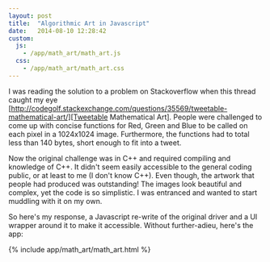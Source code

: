 ```yaml
---
layout: post
title:  "Algorithmic Art in Javascript"
date:   2014-08-10 12:28:42
custom:
  js:
    - /app/math_art/math_art.js
  css:
    - /app/math_art/math_art.css
---
```


I was reading the solution to a problem on Stackoverflow when this thread caught my eye [http://codegolf.stackexchange.com/questions/35569/tweetable-mathematical-art/][Tweetable Mathematical Art]. People were challenged to come up with concise functions for Red, Green and Blue to be called on each pixel in a 1024x1024 image. Furthermore, the functions had to total less than 140 bytes, short enough to fit into a tweet.<!--break-->

Now the original challenge was in C++ and required compiling and knowledge of C++. It didn't seem easily accessible to the general coding public, or at least to me (I don't know C++). Even though, the artwork that people had produced was outstanding! The images look beautiful and complex, yet the code is so simplistic. I was entranced and wanted to start muddling with it on my own.

So here's my response, a Javascript re-write of the original driver and a UI wrapper around it to make it accessible. Without further-adieu, here's the app:

{% include app/math_art/math_art.html %}

[Tweetable Mathematical Art]: http://codegolf.stackexchange.com/questions/35569/tweetable-mathematical-art/
